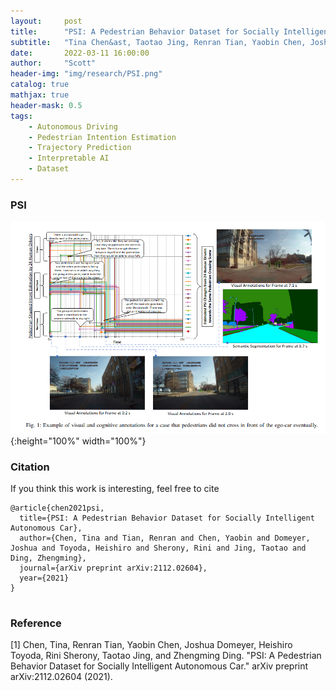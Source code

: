 ```yaml
---
layout:     post
title:      "PSI: A Pedestrian Behavior Dataset for Socially Intelligent Autonomous Car"
subtitle:   "Tina Chen&ast, Taotao Jing, Renran Tian, Yaobin Chen, Joshua Domeyer, Heishiro Toyoda, Rini Sherony, Zhengming Ding"
date:       2022-03-11 16:00:00
author:     "Scott"
header-img: "img/research/PSI.png"
catalog: true
mathjax: true
header-mask: 0.5
tags:
    - Autonomous Driving
    - Pedestrian Intention Estimation
    - Trajectory Prediction
    - Interpretable AI
    - Dataset
---
```

### PSI
![PSI](/img/research/PSI.png){:height="100%" width="100%"}


### Citation
If you think this work is interesting, feel free to cite

```
@article{chen2021psi,
  title={PSI: A Pedestrian Behavior Dataset for Socially Intelligent Autonomous Car},
  author={Chen, Tina and Tian, Renran and Chen, Yaobin and Domeyer, Joshua and Toyoda, Heishiro and Sherony, Rini and Jing, Taotao and Ding, Zhengming},
  journal={arXiv preprint arXiv:2112.02604},
  year={2021}
}


```


### Reference

[1] Chen, Tina, Renran Tian, Yaobin Chen, Joshua Domeyer, Heishiro Toyoda, Rini Sherony, Taotao Jing, and Zhengming Ding. "PSI: A Pedestrian Behavior Dataset for Socially Intelligent Autonomous Car." arXiv preprint arXiv:2112.02604 (2021).
